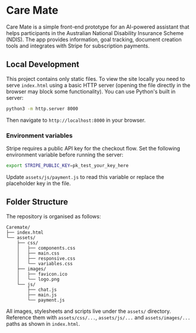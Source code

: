 # Care Mate

Care Mate is a simple front-end prototype for an AI-powered assistant that helps participants in the Australian National Disability Insurance Scheme (NDIS). The app provides information, goal tracking, document creation tools and integrates with Stripe for subscription payments.

## Local Development

This project contains only static files. To view the site locally you need to serve `index.html` using a basic HTTP server (opening the file directly in the browser may block some functionality). You can use Python's built in server:

```bash
python3 -m http.server 8000
```

Then navigate to `http://localhost:8000` in your browser.

### Environment variables

Stripe requires a public API key for the checkout flow. Set the following environment variable before running the server:

```bash
export STRIPE_PUBLIC_KEY=pk_test_your_key_here
```

Update `assets/js/payment.js` to read this variable or replace the placeholder key in the file.

## Folder Structure

The repository is organised as follows:

```
Caremate/
├── index.html
└── assets/
    ├── css/
    │   ├── components.css
    │   ├── main.css
    │   ├── responsive.css
    │   └── variables.css
    ├── images/
    │   ├── favicon.ico
    │   └── logo.png
    └── js/
        ├── chat.js
        ├── main.js
        └── payment.js
```

All images, stylesheets and scripts live under the `assets/` directory. Reference them with `assets/css/...`, `assets/js/...` and `assets/images/...` paths as shown in `index.html`.
